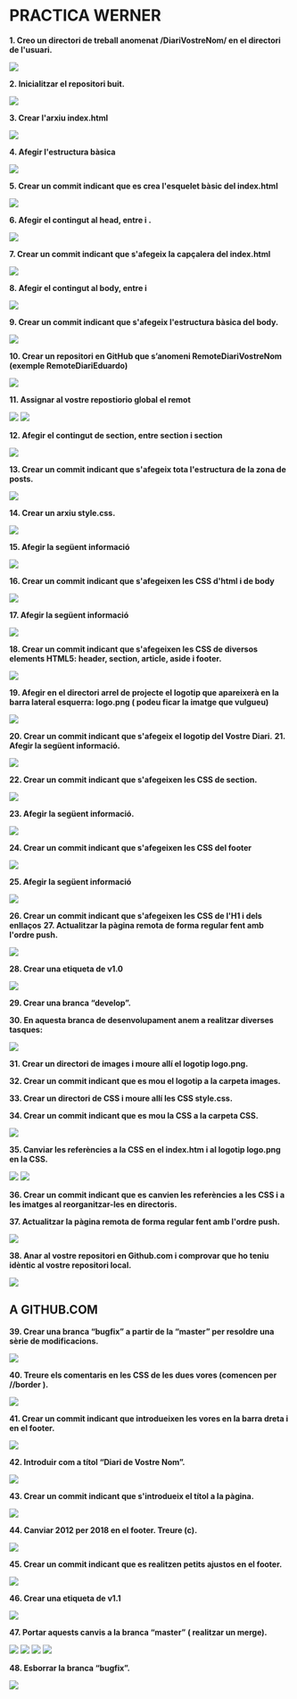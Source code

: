 # PRACTICA WERNER #

**1. Creo un directori de treball anomenat /DiariVostreNom/ en el directori de l'usuari.**

![](images/2.png)

**2. Inicialitzar el repositori buit.**

![](images/3.png)

**3. Crear l'arxiu index.html**

![](images/4.png)

**4. Afegir l'estructura bàsica**

![](images/5.png)

**5. Crear un commit indicant que es crea l'esquelet bàsic del index.html**

![](images/6.png)


**6. Afegir el contingut al head, entre <head> i </head>.**

![](images/7.png)

**7. Crear un commit indicant que s'afegeix la capçalera del index.html**

![](images/8.png)


**8. Afegir el contingut al body, entre <body> i </body>**

![](images/9.png)

**9. Crear un commit indicant que s'afegeix l'estructura bàsica del body.**

![](images/10.png)

**10. Crear un repositori en GitHub que s’anomeni RemoteDiariVostreNom (exemple RemoteDiariEduardo)**

![](images/11.png)

**11. Assignar al vostre repostiorio global el remot**

![](images/12.png)
![](images/13.png)

**12. Afegir el contingut de section, entre section i section**

![](images/14.png)

**13. Crear un commit indicant que s'afegeix tota l'estructura de la zona de posts.**

![](images/15.png)

**14. Crear un arxiu style.css.**

![](images/16.png)

**15. Afegir la següent informació**

![](images/17.png)

**16. Crear un commit indicant que s'afegeixen les CSS d'html i de body**


![](images/18.png)

**17. Afegir la següent informació**


![](images/19.png)

**18. Crear un commit indicant que s'afegeixen les CSS de diversos elements HTML5: header,
section, article, aside i footer.**


![](images/20.png)

**19. Afegir en el directori arrel de projecte el logotip que apareixerà en la barra lateral esquerra:
logo.png ( podeu ficar la imatge que vulgueu)**


![](images/21.png)

**20. Crear un commit indicant que s'afegeix el logotip del Vostre Diari.**
**21. Afegir la següent informació.**


![](images/22.png)

**22. Crear un commit indicant que s'afegeixen les CSS de section.**

![](images/24.png)

**23. Afegir la següent informació.**

![](images/25.png)

**24. Crear un commit indicant que s'afegeixen les CSS del footer**

![](images/26.png)

**25. Afegir la següent informació**

![](images/27.png)

**26. Crear un commit indicant que s'afegeixen les CSS de l'H1 i dels enllaços**
**27. Actualitzar la pàgina remota de forma regular fent amb l'ordre push.**

![](images/28.png)

**28. Crear una etiqueta de v1.0**

![](images/29.png)

**29. Crear una branca “develop”.**

**30. En aquesta branca de desenvolupament anem a realitzar diverses tasques:**

![](images/30.png)

**31. Crear un directori de images i moure allí el logotip logo.png.**

**32. Crear un commit indicant que es mou el logotip a la carpeta images.**

**33. Crear un directori de CSS i moure allí les CSS style.css.**

**34. Crear un commit indicant que es mou la CSS a la carpeta CSS.**

![](images/60.png)

**35. Canviar les referències a la CSS en el index.htm i al logotip logo.png en la CSS.**

![](images/32.png)
![](images/33.png)


**36. Crear un commit indicant que es canvien les referències a les CSS i a les imatges al reorganitzar-les
en directoris.**

**37. Actualitzar la pàgina remota de forma regular fent amb l'ordre push.**

![](images/31.png)


**38. Anar al vostre repositori en Github.com i comprovar que ho teniu idèntic al vostre repositori
local.**

![](images/34.png)

## A GITHUB.COM ##

**39. Crear una branca “bugfix” a partir de la “master” per resoldre una sèrie de modificacions.**

![](images/38.png)

**40. Treure els comentaris en les CSS de les dues vores (comencen per //border ).**

![](images/39.png)

**41. Crear un commit indicant que introdueixen les vores en la barra dreta i en el footer.**

![](images/40.png)

**42. Introduir com a títol “Diari de Vostre Nom”.**

![](images/41.png)

**43. Crear un commit indicant que s'introdueix el títol a la pàgina.**

![](images/42.png)

**44. Canviar 2012 per 2018 en el footer. Treure (c).**

![](images/43.png)

**45. Crear un commit indicant que es realitzen petits ajustos en el footer.**

![](images/44.png)

**46. Crear una etiqueta de v1.1**

![](images/45.png)

**47. Portar aquests canvis a la branca “master” ( realitzar un merge).**

![](images/47.png)
![](images/48.png)
![](images/49.png)
![](images/50.png)

**48. Esborrar la branca “bugfix”.**

![](images/51.png)


